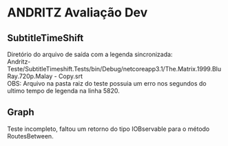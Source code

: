 # ANDRITZ Avaliação Dev

## SubtitleTimeShift
Diretório do arquivo de saída com a legenda sincronizada: <br>
 Andritz-Teste/SubtitleTimeshift.Tests/bin/Debug/netcoreapp3.1/The.Matrix.1999.BluRay.720p.Malay - Copy.srt <br>
OBS: Arquivo na pasta raiz do teste possuia um erro nos segundos do ultimo tempo de legenda na linha 5820.

## Graph
Teste incompleto, faltou um retorno do tipo IOBservable para o método RoutesBetween.
